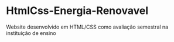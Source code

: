 # HtmlCss-Energia-Renovavel
Website desenvolvido em HTML/CSS como avaliação semestral na instituição de ensino
